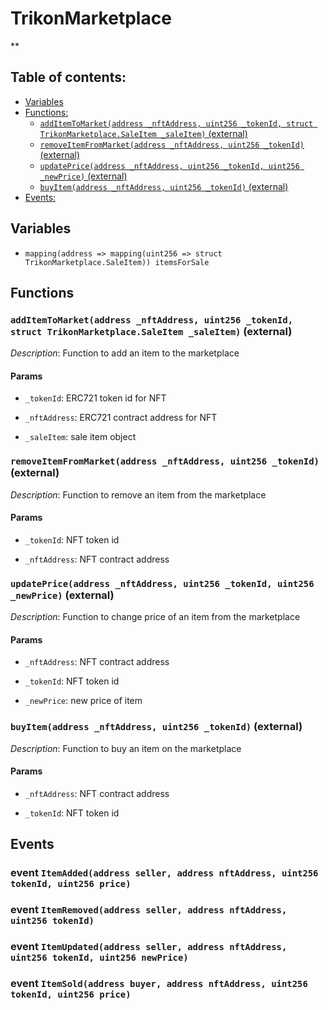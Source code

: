 # TrikonMarketplace
**


## Table of contents:
- [Variables](#variables)
- [Functions:](#functions)
  - [`addItemToMarket(address _nftAddress, uint256 _tokenId, struct TrikonMarketplace.SaleItem _saleItem)` (external) ](#trikonmarketplace-additemtomarket-address-uint256-struct-trikonmarketplace-saleitem-)
  - [`removeItemFromMarket(address _nftAddress, uint256 _tokenId)` (external) ](#trikonmarketplace-removeitemfrommarket-address-uint256-)
  - [`updatePrice(address _nftAddress, uint256 _tokenId, uint256 _newPrice)` (external) ](#trikonmarketplace-updateprice-address-uint256-uint256-)
  - [`buyItem(address _nftAddress, uint256 _tokenId)` (external) ](#trikonmarketplace-buyitem-address-uint256-)
- [Events:](#events)

## Variables <a name="variables"></a>
- `mapping(address => mapping(uint256 => struct TrikonMarketplace.SaleItem)) itemsForSale`

## Functions <a name="functions"></a>

### `addItemToMarket(address _nftAddress, uint256 _tokenId, struct TrikonMarketplace.SaleItem _saleItem)` (external) <a name="trikonmarketplace-additemtomarket-address-uint256-struct-trikonmarketplace-saleitem-"></a>

*Description*: Function to add an item to the marketplace


#### Params
 - `_tokenId`: ERC721 token id for NFT

 - `_nftAddress`: ERC721 contract address for NFT

 - `_saleItem`: sale item object

### `removeItemFromMarket(address _nftAddress, uint256 _tokenId)` (external) <a name="trikonmarketplace-removeitemfrommarket-address-uint256-"></a>

*Description*: Function to remove an item from the marketplace


#### Params
 - `_tokenId`: NFT token id

 - `_nftAddress`: NFT contract address

### `updatePrice(address _nftAddress, uint256 _tokenId, uint256 _newPrice)` (external) <a name="trikonmarketplace-updateprice-address-uint256-uint256-"></a>

*Description*: Function to change price of an item from the marketplace


#### Params
 - `_nftAddress`: NFT contract address

 - `_tokenId`: NFT token id

 - `_newPrice`: new price of item

### `buyItem(address _nftAddress, uint256 _tokenId)` (external) <a name="trikonmarketplace-buyitem-address-uint256-"></a>

*Description*: Function to buy an item on the marketplace


#### Params
 - `_nftAddress`: NFT contract address

 - `_tokenId`: NFT token id
## Events <a name="events"></a>
### event `ItemAdded(address seller, address nftAddress, uint256 tokenId, uint256 price)` <a name="trikonmarketplace-itemadded-address-address-uint256-uint256-"></a>


### event `ItemRemoved(address seller, address nftAddress, uint256 tokenId)` <a name="trikonmarketplace-itemremoved-address-address-uint256-"></a>


### event `ItemUpdated(address seller, address nftAddress, uint256 tokenId, uint256 newPrice)` <a name="trikonmarketplace-itemupdated-address-address-uint256-uint256-"></a>


### event `ItemSold(address buyer, address nftAddress, uint256 tokenId, uint256 price)` <a name="trikonmarketplace-itemsold-address-address-uint256-uint256-"></a>


